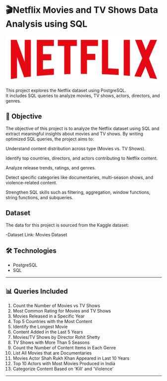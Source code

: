 # 🎬Netflix Movies and TV Shows Data Analysis using SQL

![Netflix Logo](https://github.com/GunjanSaini07/netflix_sql_project/blob/main/logo.png)

This project explores the Netflix dataset using PostgreSQL.  
It includes SQL queries to analyze movies, TV shows, actors, directors, and genres. 


## 🎯 Objective

The objective of this project is to analyze the Netflix dataset using SQL and extract meaningful insights about movies and TV shows. By writing optimized SQL queries, the project aims to:

Understand content distribution across type (Movies vs. TV Shows).

Identify top countries, directors, and actors contributing to Netflix content.

Analyze release trends, ratings, and genres.

Detect specific categories like documentaries, multi-season shows, and violence-related content.

Strengthen SQL skills such as filtering, aggregation, window functions, string functions, and subqueries.


## Dataset
The data for this project is sourced from the Kaggle dataset:

-Dataset Link: Movies Dataset



## 🛠️ Technologies
- PostgreSQL
- SQL

---

## 📊 Queries Included
1. Count the Number of Movies vs TV Shows
2. Most Common Rating for Movies and TV Shows
3. Movies Released in a Specific Year
4. Top 5 Countries with the Most Content
5. Identify the Longest Movie
6. Content Added in the Last 5 Years
7. Movies/TV Shows by Director Rohit Shetty
8. TV Shows with More Than 5 Seasons
9. Count the Number of Content Items in Each Genre
10. List All Movies that are Documentaries
11. Movies Actor Shah Rukh Khan Appeared in Last 10 Years
12. Top 10 Actors with Most Movies Produced in India
13. Categorize Content Based on 'Kill' and 'Violence'

---

